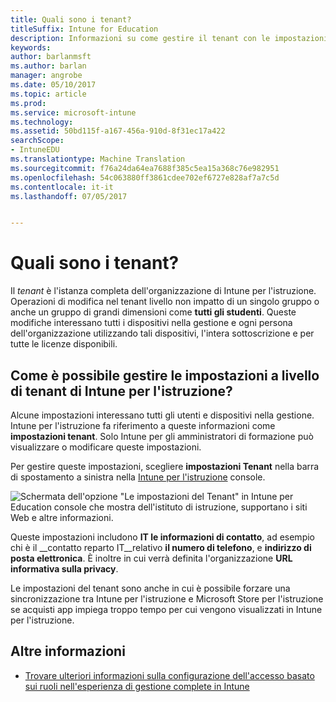 ```yaml
---
title: Quali sono i tenant?
titleSuffix: Intune for Education
description: Informazioni su come gestire il tenant con le impostazioni a livello di tenant.
keywords: 
author: barlanmsft
ms.author: barlan
manager: angrobe
ms.date: 05/10/2017
ms.topic: article
ms.prod: 
ms.service: microsoft-intune
ms.technology: 
ms.assetid: 50bd115f-a167-456a-910d-8f31ec17a422
searchScope:
- IntuneEDU
ms.translationtype: Machine Translation
ms.sourcegitcommit: f76a24da64ea7688f385c5ea15a368c76e982951
ms.openlocfilehash: 54c063880ff3861cdee702ef6727e828af7a7c5d
ms.contentlocale: it-it
ms.lasthandoff: 07/05/2017


---
```


# <a name="what-are-tenants"></a>Quali sono i tenant?

Il _tenant_ è l'istanza completa dell'organizzazione di Intune per l'istruzione. Operazioni di modifica nel tenant livello non impatto di un singolo gruppo o anche un gruppo di grandi dimensioni come **tutti gli studenti**. Queste modifiche interessano tutti i dispositivi nella gestione e ogni persona dell'organizzazione utilizzando tali dispositivi, l'intera sottoscrizione e per tutte le licenze disponibili.

## <a name="how-do-i-manage-tenant-wide-settings-in-intune-for-education"></a>Come è possibile gestire le impostazioni a livello di tenant di Intune per l'istruzione?

Alcune impostazioni interessano tutti gli utenti e dispositivi nella gestione. Intune per l'istruzione fa riferimento a queste informazioni come **impostazioni tenant**. Solo Intune per gli amministratori di formazione può visualizzare o modificare queste impostazioni.

Per gestire queste impostazioni, scegliere **impostazioni Tenant** nella barra di spostamento a sinistra nella [Intune per l'istruzione](https://intuneeducation.portal.azure.com) console.

  ![Schermata dell'opzione "Le impostazioni del Tenant" in Intune per Education console che mostra dell'istituto di istruzione, supportano i siti Web e altre informazioni. ](./media/tenant-001-settings-screen.png)

Queste impostazioni includono __IT le informazioni di contatto__, ad esempio chi è il __contatto reparto IT__relativo __il numero di telefono__, e __indirizzo di posta elettronica__. È inoltre in cui verrà definita l'organizzazione __URL informativa sulla privacy__.

Le impostazioni del tenant sono anche in cui è possibile forzare una sincronizzazione tra Intune per l'istruzione e Microsoft Store per l'istruzione se acquisti app impiega troppo tempo per cui vengono visualizzati in Intune per l'istruzione.

## <a name="find-out-more"></a>Altre informazioni

- [Trovare ulteriori informazioni sulla configurazione dell'accesso basato sui ruoli nell'esperienza di gestione complete in Intune](https://docs.microsoft.com/intune-azure/access-control/role-based-access-control)

